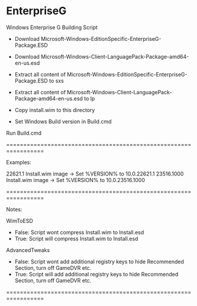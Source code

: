 # EnterpriseG
Windows Enterprise G Building Script

- Download Microsoft-Windows-EditionSpecific-EnterpriseG-Package.ESD
- Download Microsoft-Windows-Client-LanguagePack-Package-amd64-en-us.esd
 
- Extract all content of Microsoft-Windows-EditionSpecific-EnterpriseG-Package.ESD to sxs
- Extract all content of Microsoft-Windows-Client-LanguagePack-Package-amd64-en-us.esd to lp

- Copy install.wim to this directory
- Set Windows Build version in Build.cmd

Run Build.cmd


=================================================================

Examples:

22621.1 Install.wim image -> Set %VERSION% to 10.0.22621.1 
23516.1000 Install.wim image -> Set %VERSION% to 10.0.23516.1000

=================================================================

Notes:

WimToESD 

- False: Script wont compress Install.wim to Install.esd
- True: Script will compress Install.wim to Install.esd

AdvancedTweaks 

- False: Script wont add additional registry keys to hide Recommended Section, turn off GameDVR etc.
- True: Script will add additional registry keys to hide Recommended Section, turn off GameDVR etc.


=================================================================
